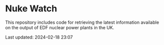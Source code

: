 # Nuke Watch

This repository includes code for retrieving the latest information available on the output of EDF nuclear power plants in the UK.

Last updated: 2024-02-18 23:07